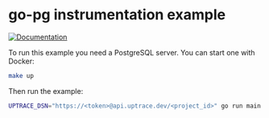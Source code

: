 # go-pg instrumentation example

[![Documentation](https://img.shields.io/badge/uptrace-documentation-informational)](https://docs.uptrace.dev/go/opentelemetry-go-pg/)

To run this example you need a PostgreSQL server. You can start one with Docker:

```bash
make up
```

Then run the example:

```bash
UPTRACE_DSN="https://<token>@api.uptrace.dev/<project_id>" go run main.go
```
